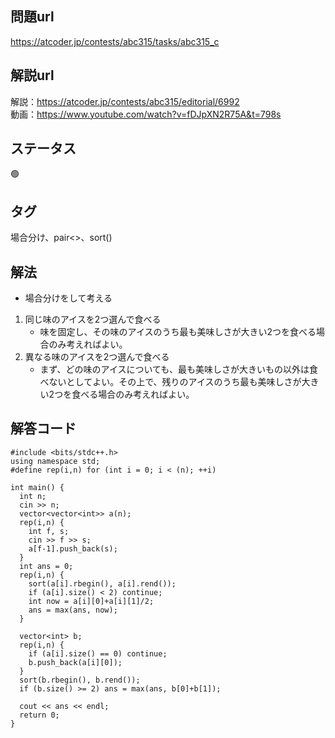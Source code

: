 ## 問題url
https://atcoder.jp/contests/abc315/tasks/abc315_c

## 解説url
解説：https://atcoder.jp/contests/abc315/editorial/6992 \
動画：https://www.youtube.com/watch?v=fDJpXN2R75A&t=798s

## ステータス
🟢

## タグ
場合分け、pair<>、sort()

## 解法
- 場合分けをして考える

1. 同じ味のアイスを2つ選んで食べる
    - 味を固定し、その味のアイスのうち最も美味しさが大きい2つを食べる場合のみ考えればよい。
1. 異なる味のアイスを2つ選んで食べる
    - まず、どの味のアイスについても、最も美味しさが大きいもの以外は食べないとしてよい。その上で、残りのアイスのうち最も美味しさが大きい2つを食べる場合のみ考えればよい。

## 解答コード
```
#include <bits/stdc++.h>
using namespace std;
#define rep(i,n) for (int i = 0; i < (n); ++i)

int main() {
  int n;
  cin >> n;
  vector<vector<int>> a(n);
  rep(i,n) {
    int f, s;
    cin >> f >> s;
    a[f-1].push_back(s);
  }
  int ans = 0;
  rep(i,n) {
    sort(a[i].rbegin(), a[i].rend());
    if (a[i].size() < 2) continue;
    int now = a[i][0]+a[i][1]/2;
    ans = max(ans, now);
  }

  vector<int> b;
  rep(i,n) {
    if (a[i].size() == 0) continue;
    b.push_back(a[i][0]);
  }
  sort(b.rbegin(), b.rend());
  if (b.size() >= 2) ans = max(ans, b[0]+b[1]);

  cout << ans << endl;
  return 0;
}
```